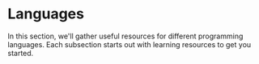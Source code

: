 # Languages

In this section, we'll gather useful resources for different programming languages.
Each subsection starts out with learning resources to get you started.
